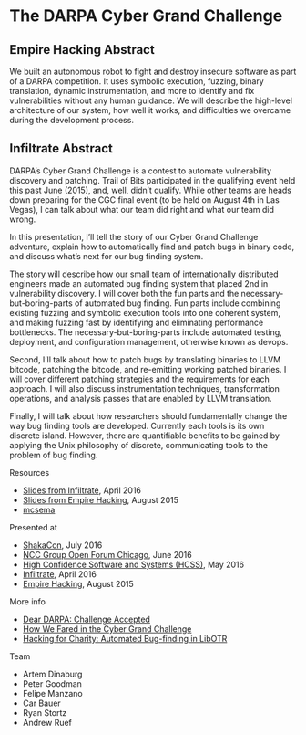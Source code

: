 # The DARPA Cyber Grand Challenge

## Empire Hacking Abstract

We built an autonomous robot to fight and destroy insecure software as part of a DARPA competition. It uses symbolic execution, fuzzing, binary translation, dynamic instrumentation, and more to identify and fix vulnerabilities without any human guidance. We will describe the high-level architecture of our system, how well it works, and difficulties we overcame during the development process.

## Infiltrate Abstract

DARPA’s Cyber Grand Challenge is a contest to automate vulnerability discovery and patching. Trail of Bits participated in the qualifying event held this past June (2015), and, well, didn’t qualify. While other teams are heads down preparing for the CGC final event (to be held on August 4th in Las Vegas), I can talk about what our team did right and what our team did wrong.

In this presentation, I’ll tell the story of our Cyber Grand Challenge adventure, explain how to automatically find and patch bugs in binary code, and discuss what’s next for our bug finding system.

The story will describe how our small team of internationally distributed engineers made an automated bug finding system that placed 2nd in vulnerability discovery. I will cover both the fun parts and the necessary-but-boring-parts of automated bug finding. Fun parts include combining existing fuzzing and symbolic execution tools into one coherent system, and making fuzzing fast by identifying and eliminating performance bottlenecks. The necessary-but-boring-parts include automated testing, deployment, and configuration management, otherwise known as devops.

Second, I’ll talk about how to patch bugs by translating binaries to LLVM bitcode, patching the bitcode, and re-emitting working patched binaries. I will cover different patching strategies and the requirements for each approach. I will also discuss instrumentation techniques, transformation operations, and analysis passes that are enabled by LLVM translation.

Finally, I will talk about how researchers should fundamentally change the way bug finding tools are developed. Currently each tools is its own discrete island. However, there are quantifiable benefits to be gained by applying the Unix philosophy of discrete, communicating tools to the problem of bug finding.

Resources
* [Slides from Infiltrate](/Cyber%20Grand%20Challenge/Dinaburg_INFILTRATE_2016.pdf), April 2016
* [Slides from Empire Hacking](/Cyber%20Grand%20Challenge/cgcempirehacking_wide.pdf), August 2015
* [mcsema](https://github.com/trailofbits/mcsema)

Presented at
* [ShakaCon](https://www.shakacon.org/making-a-scalable-automated-hacking-system-by-artem-dinaburg/), July 2016
* [NCC Group Open Forum Chicago](http://www.meetup.com/NCCGroupChicago/events/229972651/), June 2016
* [High Confidence Software and Systems (HCSS)](http://cps-vo.org/node/25057), May 2016
* [Infiltrate](http://infiltratecon.com/archives.html), April 2016
* [Empire Hacking](http://www.meetup.com/Empire-Hacking/events/223128682/), August 2015

More info
* [Dear DARPA: Challenge Accepted](http://blog.trailofbits.com/2014/06/03/dear-darpa-challenge-accepted/)
* [How We Fared in the Cyber Grand Challenge](https://blog.trailofbits.com/2015/07/15/how-we-fared-in-the-cyber-grand-challenge/)
* [Hacking for Charity: Automated Bug-finding in LibOTR](http://blog.trailofbits.com/2016/01/13/hacking-for-charity-automated-bug-finding-in-libotr/)

Team
* Artem Dinaburg
* Peter Goodman
* Felipe Manzano
* Car Bauer
* Ryan Stortz
* Andrew Ruef
